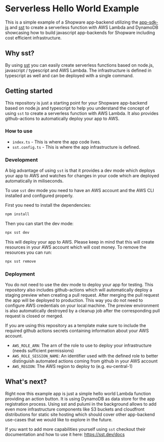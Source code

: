 # Serverless Hello World Example 

This is a simple example of a Shopware app-backend utilizing the [app-sdk-js](https://github.com/shopware/app-sdk-js/) and [sst](https://ion.sst.dev/docs/) 
to create a serverless function with AWS Lambda and DynamoDB showcasing how to build javascript app-backends for Shopware including cost efficient infrastructure.

## Why sst?

By using [sst](https://ion.sst.dev/docs/) you can easily create serverless functions based on node.js, javascript / typescript and AWS Lambda.
The infrastructure is defined in typescript as well and can be deployed with a single command.

## Getting started

This repository is just a starting point for your Shopware app-backend based on node.js and typescript to help you understand the concept 
of using `sst` to create a serverless function with AWS Lambda. It also provides github-actions to automatically deploy your app to AWS.

### How to use

- `index.ts` - This is where the app code lives.
- `sst.config.ts` - This is where the app infrastructure is defined.

### Development

A big advantage of using `sst` is that it provides a dev mode which deploys your app to AWS and watches for changes in your code which are deployed automatically in miliseconds.

To use `sst` dev mode you need to have an AWS account and the AWS CLI installed and configured properly.

First you need to install the dependencies:

```bash
npm install
```

Then you can start the dev mode:

```bash
npx sst dev
```

This will deploy your app to AWS. Please keep in mind that this will create resources in your AWS account which will cost money.
To remove the resources you can run:

```bash
npx sst remove
```

### Deployment

You do not need to use the dev mode to deploy your app for testing. This repository also includes github-actions which will automatically deploy a staging preview
when creating a pull request. After merging the pull request the app will be deployed to production. This way you do not need to configure AWS credentials on your local machine.
The preview environment is also automatically destroyed by a cleanup job after the corresponding pull request is closed or merged.

If you are using this repository as a template make sure to include the required github actions secrets containing information about your AWS account.
- `AWS_ROLE_ARN`: The arn of the role to use to deploy your infrastructure (needs sufficient permissions)
- `AWS_ROLE_SESSION_NAME`: An identifier used with the defined role to better distinguish automated actions coming from github in your AWS account
- `AWS_REGION`: The AWS region to deploy to (e.g. eu-central-1)

## What's next?

Right now this example app is just a simple hello world Lambda function providing an action button. It is using DynamoDB as data store for the app registration process.
Using sst and pulumi in the background allows to add even more infrastructure components like S3 buckets and cloudfront distributions for static site hosting which should 
cover other app-backend use-cases that we would like to explore in the future.

If you want to add more capabilities yourself using `sst` checkout their documentation and how to use it here: https://sst.dev/docs
